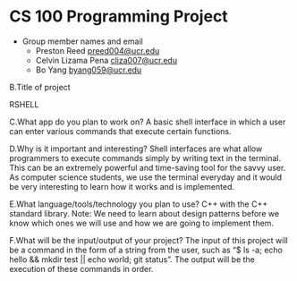 # CS 100 Programming Project

* Group member names and email
	* Preston Reed      		preed004@ucr.edu
	* Celvin Lizama Pena 		cliza007@ucr.edu
	* Bo Yang               	byang059@ucr.edu

B.Title of project

RSHELL

C.What app do you plan to work on? 
A basic shell interface in which a user can enter various commands that execute certain functions.

D.Why is it important and interesting?
Shell interfaces are what allow programmers to execute commands simply by writing text in the terminal. This can be an extremely powerful and time-saving tool for the savvy user. As computer science students, we use the terminal everyday and it would be very interesting to learn how it works and is implemented.

E.What language/tools/technology you plan to use?
C++ with the C++ standard library.
Note: We need to learn about design patterns before we know which ones we will use and how we are going to implement them.

F.What will be the input/output of your project?
The input of this project will be a command in the form of a string from the user, such as “$ ls -a; echo hello && mkdir test || echo world; git status”. The output will be the execution of these commands in order.
